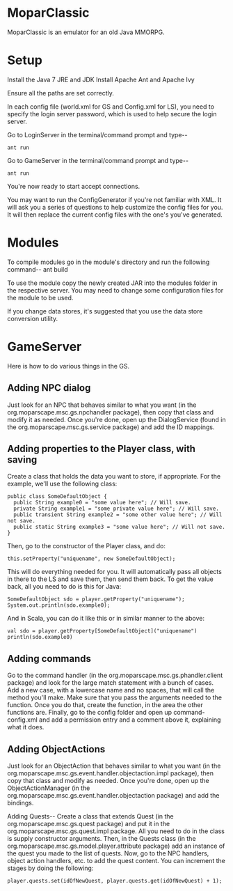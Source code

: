 MoparClassic
======
MoparClassic is an emulator for an old Java MMORPG.

Setup
======
Install the Java 7 JRE and JDK
Install Apache Ant and Apache Ivy

Ensure all the paths are set correctly.

In each config file (world.xml for GS and Config.xml for LS), you need to specify the login server password, which is used to help secure the login server.

Go to LoginServer in the terminal/command prompt and type--
```
ant run
```
Go to GameServer in the terminal/command prompt and type--
```
ant run
```
You're now ready to start accept connections.

You may want to run the ConfigGenerator if you're not familiar with XML. It will ask you a series of questions to help customize the config files for you. It will then replace the current config files with the one's you've generated.

Modules
======
To compile modules go in the module's directory and run the following command--
ant build

To use the module copy the newly created JAR into the modules folder in the respective server.  You may need to change some configuration files for the module to be used.

If you change data stores, it's suggested that you use the data store conversion utility.

GameServer
======
Here is how to do various things in the GS.

Adding NPC dialog
------
Just look for an NPC that behaves similar to what you want (in the org.moparscape.msc.gs.npchandler package), then copy that class and modify it as needed. Once you're done, open up the DialogService (found in the org.moparscape.msc.gs.service package) and add the ID mappings.

Adding properties to the Player class, with saving
------
Create a class that holds the data you want to store, if appropriate. For the example, we'll use the following class:
```
public class SomeDefaultObject {
  public String example0 = "some value here"; // Will save.
  private String example1 = "some private value here"; // Will save.
  public transient String example2 = "some other value here"; // Will not save.
  public static String example3 = "some value here"; // Will not save.
}
```
Then, go to the constructor of the Player class, and do:
```
this.setProperty("uniquename", new SomeDefaultObject);
```
This will do everything needed for you. It will automatically pass all objects in there to the LS and save them, then send them back. To get the value back, all you need to do is this for Java:
```
SomeDefaultObject sdo = player.getProperty("uniquename");
System.out.println(sdo.example0);
```
And in Scala, you can do it like this or in similar manner to the above:
```
val sdo = player.getProperty[SomeDefaultObject]("uniquename")
println(sdo.example0)
```
Adding commands
------
Go to the command handler (in the org.moparscape.msc.gs.phandler.client package) and look for the large match statement with a bunch of cases. Add a new case, with a lowercase name and no spaces, that will call the method you'll make. Make sure that you pass the arguments needed to the function. Once you do that, create the function, in the area the other functions are. Finally, go to the config folder and open up command-config.xml and add a permission entry and a comment above it, explaining what it does.

Adding ObjectActions
------
Just look for an ObjectAction that behaves similar to what you want (in the org.moparscape.msc.gs.event.handler.objectaction.impl package), then copy that class and modify as needed. Once you're done, open up the ObjectActionManager (in the org.moparscape.msc.gs.event.handler.objectaction package) and add the bindings.

Adding Quests--
Create a class that extends Quest (in the org.moparscape.msc.gs.quest package) and put it in the org.moparscape.msc.gs.quest.impl package. All you need to do in the class is supply constructor arguments. Then, in the Quests class (in the org.moparscape.msc.gs.model.player.attribute package) add an instance of the quest you made to the list of quests. Now, go to the NPC handlers, object action handlers, etc. to add the quest content. You can increment the stages by doing the following:
```
player.quests.set(idOfNewQuest, player.quests.get(idOfNewQuest) + 1);
```
